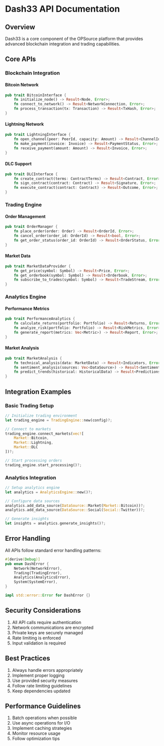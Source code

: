 # Dash33 API Documentation

## Overview

Dash33 is a core component of the OPSource platform that provides advanced blockchain integration and trading capabilities.

## Core APIs

### Blockchain Integration

#### Bitcoin Network
```rust
pub trait BitcoinInterface {
    fn initialize_node() -> Result<Node, Error>;
    fn connect_to_network() -> Result<NetworkConnection, Error>;
    fn process_transaction(tx: Transaction) -> Result<TxHash, Error>;
}
```

#### Lightning Network
```rust
pub trait LightningInterface {
    fn open_channel(peer: PeerId, capacity: Amount) -> Result<ChannelId, Error>;
    fn make_payment(invoice: Invoice) -> Result<PaymentStatus, Error>;
    fn receive_payment(amount: Amount) -> Result<Invoice, Error>;
}
```

#### DLC Support
```rust
pub trait DLCInterface {
    fn create_contract(terms: ContractTerms) -> Result<Contract, Error>;
    fn sign_contract(contract: Contract) -> Result<Signature, Error>;
    fn execute_contract(contract: Contract) -> Result<Outcome, Error>;
}
```

### Trading Engine

#### Order Management
```rust
pub trait OrderManager {
    fn place_order(order: Order) -> Result<OrderId, Error>;
    fn cancel_order(order_id: OrderId) -> Result<bool, Error>;
    fn get_order_status(order_id: OrderId) -> Result<OrderStatus, Error>;
}
```

#### Market Data
```rust
pub trait MarketDataProvider {
    fn get_price(symbol: Symbol) -> Result<Price, Error>;
    fn get_orderbook(symbol: Symbol) -> Result<Orderbook, Error>;
    fn subscribe_to_trades(symbol: Symbol) -> Result<TradeStream, Error>;
}
```

### Analytics Engine

#### Performance Metrics
```rust
pub trait PerformanceAnalytics {
    fn calculate_returns(portfolio: Portfolio) -> Result<Returns, Error>;
    fn analyze_risk(portfolio: Portfolio) -> Result<RiskMetrics, Error>;
    fn generate_report(metrics: Vec<Metric>) -> Result<Report, Error>;
}
```

#### Market Analysis
```rust
pub trait MarketAnalysis {
    fn technical_analysis(data: MarketData) -> Result<Indicators, Error>;
    fn sentiment_analysis(sources: Vec<DataSource>) -> Result<Sentiment, Error>;
    fn predict_trends(historical: HistoricalData) -> Result<Predictions, Error>;
}
```

## Integration Examples

### Basic Trading Setup
```rust
// Initialize trading environment
let trading_engine = TradingEngine::new(config)?;

// Connect to markets
trading_engine.connect_markets(vec![
    Market::Bitcoin,
    Market::Lightning,
    Market::DLC
])?;

// Start processing orders
trading_engine.start_processing()?;
```

### Analytics Integration
```rust
// Setup analytics engine
let analytics = AnalyticsEngine::new()?;

// Configure data sources
analytics.add_data_source(DataSource::Market(Market::Bitcoin))?;
analytics.add_data_source(DataSource::Social(Social::Twitter))?;

// Generate insights
let insights = analytics.generate_insights()?;
```

## Error Handling

All APIs follow standard error handling patterns:
```rust
#[derive(Debug)]
pub enum DashError {
    Network(NetworkError),
    Trading(TradingError),
    Analytics(AnalyticsError),
    System(SystemError),
}

impl std::error::Error for DashError {}
```

## Security Considerations

1. All API calls require authentication
2. Network communications are encrypted
3. Private keys are securely managed
4. Rate limiting is enforced
5. Input validation is required

## Best Practices

1. Always handle errors appropriately
2. Implement proper logging
3. Use provided security measures
4. Follow rate limiting guidelines
5. Keep dependencies updated

## Performance Guidelines

1. Batch operations when possible
2. Use async operations for I/O
3. Implement caching strategies
4. Monitor resource usage
5. Follow optimization tips
